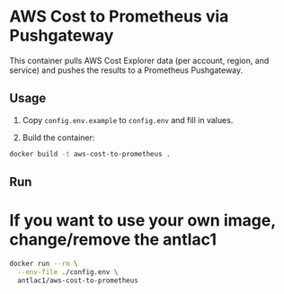 # AWS Cost to Prometheus via Pushgateway

This container pulls AWS Cost Explorer data (per account, region, and service) and pushes the results to a Prometheus Pushgateway.

## Usage

1. Copy `config.env.example` to `config.env` and fill in values.

2. Build the container:

```bash
docker build -t aws-cost-to-prometheus .
```

## Run
# If you want to use your own image, change/remove the antlac1
```bash
docker run --rm \
  --env-file ./config.env \
  antlac1/aws-cost-to-prometheus
```
